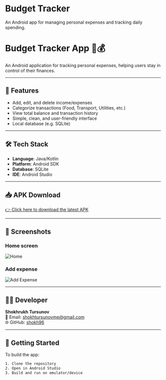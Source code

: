 # Budget Tracker
An Android app for managing personal expenses and tracking daily spending.
# Budget Tracker App 🧾💰

An Android application for tracking personal expenses, helping users stay in control of their finances.

---

## 📱 Features

- Add, edit, and delete income/expenses
- Categorize transactions (Food, Transport, Utilities, etc.)
- View total balance and transaction history
- Simple, clean, and user-friendly interface
- Local database (e.g. SQLite)

---

## 🛠 Tech Stack

- **Language**: Java/Kotlin
- **Platform**: Android SDK
- **Database**: SQLite
- **IDE**: Android Studio

---

## 📥 APK Download

[👉 Click here to download the latest APK](https://drive.google.com/file/d/1umM9nD1Rdyple2h_koxENBv-kGIQn614/view?usp=drive_link)  

---
## 📸 Screenshots

### Home screen
![Home](images/screenshot1.png)

### Add expense
![Add Expense](images/screenshot2.png)

---

## 🧑‍💻 Developer

**Shokhrukh Tursunov**  
📧 Email: shokhtursunovme@gmail.com  
🌐 GitHub: [shokh96](https://github.com/shokh96)

---

## 🏁 Getting Started

To build the app:

```bash
1. Clone the repository
2. Open in Android Studio
3. Build and run on emulator/device


